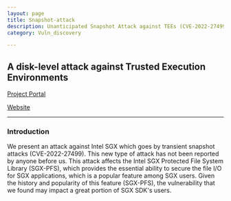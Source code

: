 ```yaml
---
layout: page
title: Snapshot-attack
description: Unanticipated Snapshot Attack against TEEs (CVE-2022-27499)
category: Vuln_discovery

---
```


## A disk-level attack against Trusted Execution Environments

[Project Portal](https://github.com/StanPlatinum/snapshot-attack-demo)

[Website](https://sites.google.com/view/transient-snapshot-attack/home)

***

### Introduction

We present an attack against Intel SGX which goes by transient snapshot attacks (CVE-2022-27499). This new type of attack has not been reported by anyone before us. This attack affects the Intel SGX Protected File System Library (SGX-PFS), which provides the essential ability to secure the file I/O for SGX applications, which is a popular feature among SGX users. Given the history and popularity of this feature (SGX-PFS), the vulnerability that we found may impact a great portion of SGX SDK's users.
